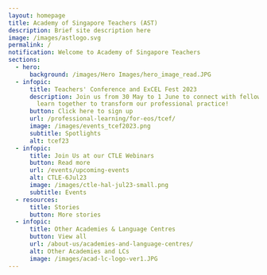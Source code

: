 ```yaml
---
layout: homepage
title: Academy of Singapore Teachers (AST)
description: Brief site description here
image: /images/astlogo.svg
permalink: /
notification: Welcome to Academy of Singapore Teachers
sections:
  - hero:
      background: /images/Hero Images/hero_image_read.JPG
  - infopic:
      title: Teachers' Conference and ExCEL Fest 2023
      description: Join us from 30 May to 1 June to connect with fellow educators and
        learn together to transform our professional practice!
      button: Click here to sign up
      url: /professional-learning/for-eos/tcef/
      image: /images/events_tcef2023.png
      subtitle: Spotlights
      alt: tcef23
  - infopic:
      title: Join Us at our CTLE Webinars
      button: Read more
      url: /events/upcoming-events
      alt: CTLE-6Jul23
      image: /images/ctle-hal-jul23-small.png
      subtitle: Events
  - resources:
      title: Stories
      button: More stories
  - infopic:
      title: Other Academies & Language Centres
      button: View all
      url: /about-us/academies-and-language-centres/
      alt: Other Academies and LCs
      image: /images/acad-lc-logo-ver1.JPG
---
```

